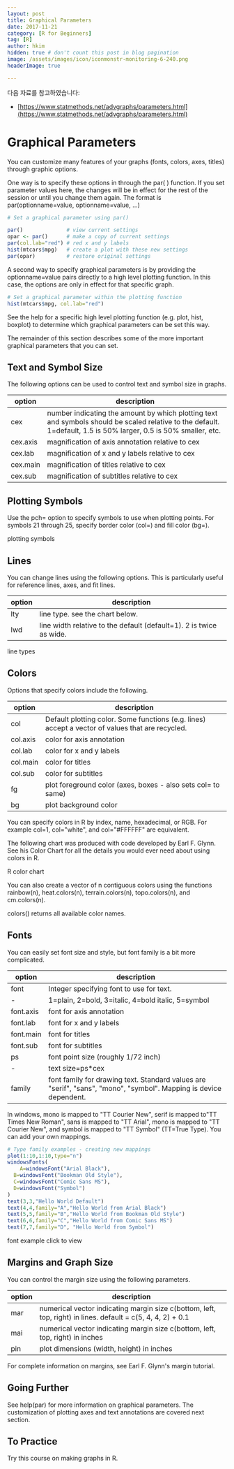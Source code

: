 ```yaml
---
layout: post  
title: Graphical Parameters
date: 2017-11-21  
category: [R for Beginners]  
tag: [R]  
author: hkim  
hidden: true # don't count this post in blog pagination  
image: /assets/images/icon/iconmonstr-monitoring-6-240.png
headerImage: true

---
```


다음 자료를 참고하였습니다:  
- [https://www.statmethods.net/advgraphs/parameters.html](https://www.statmethods.net/advgraphs/parameters.html)

# Graphical Parameters

You can customize many features of your graphs (fonts, colors, axes, titles) through graphic options.

One way is to specify these options in through the par( ) function. If you set parameter values here, the changes will be in effect for the rest of the session or until you change them again. The format is par(optionname=value, optionname=value, ...)

```r
# Set a graphical parameter using par()

par()              # view current settings
opar <- par()      # make a copy of current settings
par(col.lab="red") # red x and y labels
hist(mtcars$mpg)   # create a plot with these new settings
par(opar)          # restore original settings
```

A second way to specify graphical parameters is by providing the optionname=value pairs directly to a high level plotting function. In this case, the options are only in effect for that specific graph.

```r
# Set a graphical parameter within the plotting function
hist(mtcars$mpg, col.lab="red")
```

See the help for a specific high level plotting function (e.g. plot, hist, boxplot) to determine which graphical parameters can be set this way.

The remainder of this section describes some of the more important graphical parameters that you can set.


## Text and Symbol Size

The following options can be used to control text and symbol size in graphs.

option   | description
---------|----------------
cex      | number indicating the amount by which plotting text and symbols should be scaled relative to the default. 1=default, 1.5 is 50% larger, 0.5 is 50% smaller, etc.
cex.axis | magnification of axis annotation relative to cex
cex.lab  | magnification of x and y labels relative to cex
cex.main | magnification of titles relative to cex
cex.sub  | magnification of subtitles relative to cex


## Plotting Symbols

Use the pch= option to specify symbols to use when plotting points. For symbols 21 through 25, specify border color (col=) and fill color (bg=).

plotting symbols


## Lines

You can change lines using the following options. This is particularly useful for reference lines, axes, and fit lines.

option | description
-------|------------------------------
lty    | line type. see the chart below.
lwd    | line width relative to the default (default=1). 2 is twice as wide.

line types


## Colors

Options that specify colors include the following.

option   | description
---------|----------------------------
col      | Default plotting color. Some functions (e.g. lines) accept a vector of values that are recycled.
col.axis | color for axis annotation
col.lab  | color for x and y labels
col.main | color for titles
col.sub  | color for subtitles
fg       | plot foreground color (axes, boxes - also sets col= to same)
bg       | plot background color

You can specify colors in R by index, name, hexadecimal, or RGB.
For example col=1, col="white", and col="#FFFFFF" are equivalent.

The following chart was produced with code developed by Earl F. Glynn. See his Color Chart for all the details you would ever need about using colors in R.

R color chart

You can also create a vector of n contiguous colors using the functions rainbow(n), heat.colors(n), terrain.colors(n), topo.colors(n), and cm.colors(n).

colors() returns all available color names.


## Fonts

You can easily set font size and style, but font family is a bit more complicated.

option    | description
----------|---------------------------------------------------
font      | Integer specifying font to use for text.
-         | 1=plain, 2=bold, 3=italic, 4=bold italic, 5=symbol
font.axis | font for axis annotation
font.lab  | font for x and y labels
font.main | font for titles
font.sub  | font for subtitles
ps        | font point size (roughly 1/72 inch)
-         | text size=ps*cex
family    | font family for drawing text. Standard values are "serif", "sans", "mono", "symbol". Mapping is device dependent.

In windows, mono is mapped to "TT Courier New", serif is mapped to"TT Times New Roman", sans is mapped to "TT Arial", mono is mapped to "TT Courier New", and symbol is mapped to "TT Symbol" (TT=True Type). You can add your own mappings.

```r
# Type family examples - creating new mappings
plot(1:10,1:10,type="n")
windowsFonts(
 	A=windowsFont("Arial Black"),
  B=windowsFont("Bookman Old Style"),
  C=windowsFont("Comic Sans MS"),
  D=windowsFont("Symbol")
)
text(3,3,"Hello World Default")
text(4,4,family="A","Hello World from Arial Black")
text(5,5,family="B","Hello World from Bookman Old Style")
text(6,6,family="C","Hello World from Comic Sans MS")
text(7,7,family="D", "Hello World from Symbol")
```

font example click to view


## Margins and Graph Size

You can control the margin size using the following parameters.

option | description
-------|---------------------
mar    | numerical vector indicating margin size c(bottom, left, top, right) in lines. default = c(5, 4, 4, 2) + 0.1
mai    | numerical vector indicating margin size c(bottom, left, top, right) in inches
pin    | plot dimensions (width, height) in inches

For complete information on margins, see Earl F. Glynn's margin tutorial.


## Going Further

See help(par) for more information on graphical parameters. The customization of plotting axes and text annotations are covered next section.


## To Practice

Try this course on making graphs in R.
